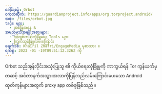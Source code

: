 ```yaml
---
ခေါင်းစဉ်: Orbot
ဝက်ဘ်ဆိုက်: https://guardianproject.info/apps/org.torproject.android/
အဖုံး: /files/orbot.jpg
tags များ:
  - အခြေအနေ &
အမည်မသိအမျိုးအစားများ:
  - ဒစ်ဂျစ်တယ်လုံခြုံရေး Tools များ
  - ကြက်သွန်ဖြူလမ်းကြောင်း
ခရက်ဒစ်: Khairil Zhafri/EngageMedia မှစာသား ။
ရက်စွဲ: 2023 -01 -19T09:51:12.326Z ကို
---
```

Orbot သည်အွန်လိုင်းအသုံးပြုသူ ၏ ကိုယ်ရေးလုံခြုံမှုကို ကာကွယ်ရန် Tor ကွန်ယက်မှ တဆင့် အင်တာနက်အသွားအလာကိုပြန်လည်လမ်းကြောင်းပေးသော Android ထုတ်ကုန်များအတွက် proxy app တစ်ခုဖြစ်သည် ။